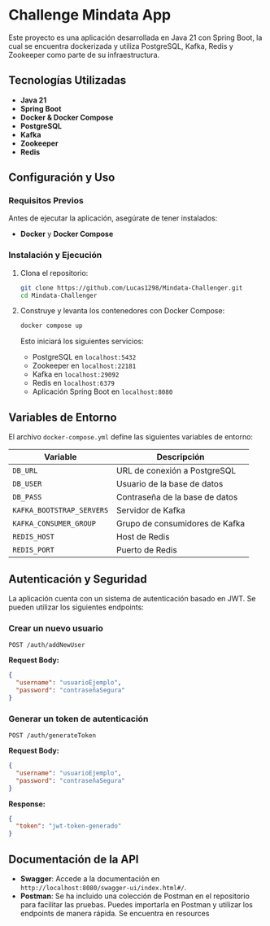 # Challenge Mindata App

Este proyecto es una aplicación desarrollada en Java 21 con Spring Boot, la cual se encuentra dockerizada y utiliza PostgreSQL, Kafka, Redis y Zookeeper como parte de su infraestructura.

## Tecnologías Utilizadas

- **Java 21**
- **Spring Boot**
- **Docker & Docker Compose**
- **PostgreSQL**
- **Kafka**
- **Zookeeper**
- **Redis**

## Configuración y Uso

### Requisitos Previos

Antes de ejecutar la aplicación, asegúrate de tener instalados:

- **Docker** y **Docker Compose**

### Instalación y Ejecución

1. Clona el repositorio:

   ```sh
   git clone https://github.com/Lucas1298/Mindata-Challenger.git
   cd Mindata-Challenger
   ```

2. Construye y levanta los contenedores con Docker Compose:

   ```sh
   docker compose up
   ```

   Esto iniciará los siguientes servicios:

    - PostgreSQL en `localhost:5432`
    - Zookeeper en `localhost:22181`
    - Kafka en `localhost:29092`
    - Redis en `localhost:6379`
    - Aplicación Spring Boot en `localhost:8080`

## Variables de Entorno

El archivo `docker-compose.yml` define las siguientes variables de entorno:

| Variable                  | Descripción                    |
| ------------------------- | ------------------------------ |
| `DB_URL`                  | URL de conexión a PostgreSQL   |
| `DB_USER`                 | Usuario de la base de datos    |
| `DB_PASS`                 | Contraseña de la base de datos |
| `KAFKA_BOOTSTRAP_SERVERS` | Servidor de Kafka              |
| `KAFKA_CONSUMER_GROUP`    | Grupo de consumidores de Kafka |
| `REDIS_HOST`              | Host de Redis                  |
| `REDIS_PORT`              | Puerto de Redis                |


## Autenticación y Seguridad

La aplicación cuenta con un sistema de autenticación basado en JWT. Se pueden utilizar los siguientes endpoints:

### Crear un nuevo usuario

`POST /auth/addNewUser`

**Request Body:**
```json
{
  "username": "usuarioEjemplo",
  "password": "contraseñaSegura"
}
```

### Generar un token de autenticación

`POST /auth/generateToken`

**Request Body:**
```json
{
  "username": "usuarioEjemplo",
  "password": "contraseñaSegura"
}
```

**Response:**
```json
{
  "token": "jwt-token-generado"
}
```

## Documentación de la API

- **Swagger**: Accede a la documentación en `http://localhost:8080/swagger-ui/index.html#/`.
- **Postman**: Se ha incluido una colección de Postman en el repositorio para facilitar las pruebas. Puedes importarla en Postman y utilizar los endpoints de manera rápida. Se encuentra en resources
